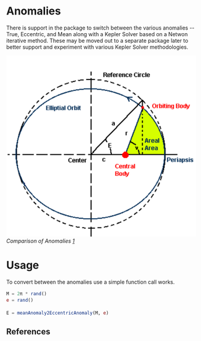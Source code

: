 # Anomalies

There is support in the package to switch between the various anomalies -- True, Eccentric, and Mean along with a Kepler Solver based on a Netwon iterative method. These may be moved out to a separate package later to better support and experiment with various Kepler Solver methodologies. 

![image](../assets/anomalies.png)
*Comparison of Anomalies [1]*

# Usage

To convert between the anomalies use a simple function call works.

```julia
M = 2π * rand()
e = rand()

E = meanAnomaly2EccentricAnomaly(M, e)
```

## References
[1]: https://www.bogan.ca/orbits/kepler/e_anomly.html